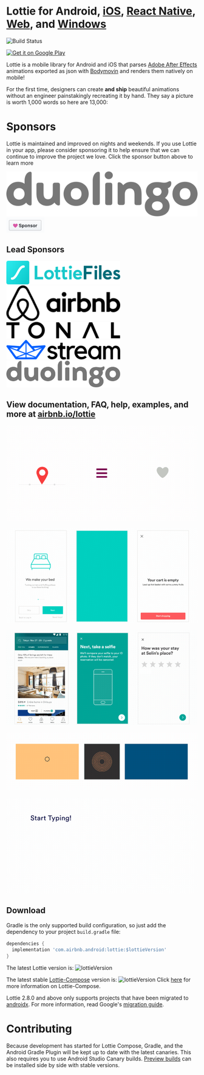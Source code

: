 # Lottie for Android, [iOS](https://github.com/airbnb/lottie-ios), [React Native](https://github.com/airbnb/lottie-react-native), [Web](https://github.com/airbnb/lottie-web), and [Windows](https://aka.ms/lottie)
![Build Status](https://github.com/airbnb/lottie-android/workflows/Verify/badge.svg)


<a href='https://play.google.com/store/apps/details?id=com.airbnb.lottie'><img alt='Get it on Google Play' src='https://play.google.com/intl/en_us/badges/images/generic/en_badge_web_generic.png' height="50px"/></a>

Lottie is a mobile library for Android and iOS that parses [Adobe After Effects](http://www.adobe.com/products/aftereffects.html) animations exported as json with [Bodymovin](https://github.com/airbnb/lottie-web) and renders them natively on mobile!

For the first time, designers can create **and ship** beautiful animations without an engineer painstakingly recreating it by hand. They say a picture is worth 1,000 words so here are 13,000:

# Sponsors
Lottie is maintained and improved on nights and weekends. If you use Lottie in your app, please consider sponsoring it to help ensure that we can continue to improve the project we love.
Click the sponsor button above to learn more

[![Duolingo](images/duolingo.svg ':size=300')](https://www.duolingo.com/)
<img src="gifs/Sponsor.png" alt="Sponsor Button" width="100"/>

## Lead Sponsors
<a href="https://www.lottiefiles.com/"><img src="images/lottiefiles.svg" alt="Lottiefiles" width="300" /></a>
<a href="https://www.airbnb.com/"><img src="images/airbnb.svg" alt="Airbnb" width="300" /></a>
<a href="https://www.tonal.com/"><img src="images/tonal.svg" alt="Tonal" width="300" /></a>
<a href="https://getstream.io/chat/sdk/android/?utm_source=lottie&utm_medium=sponsorship&utm_content=developer"><img src="images/stream.png" alt="Stream" width="300" /></a>
<a href="https://www.duolingo.com/"><img src="images/duolingo.svg" alt="Tonal" width="300" /></a>

## View documentation, FAQ, help, examples, and more at [airbnb.io/lottie](http://airbnb.io/lottie/)



![Example1](gifs/Example1.gif)


![Example2](gifs/Example2.gif)


![Example3](gifs/Example3.gif)


![Community](gifs/Community%202_3.gif)


![Example4](gifs/Example4.gif)


## Download

Gradle is the only supported build configuration, so just add the dependency to your project `build.gradle` file:

```groovy
dependencies {
  implementation 'com.airbnb.android:lottie:$lottieVersion'
}
```
The latest Lottie version is:
![lottieVersion](https://maven-badges.herokuapp.com/maven-central/com.airbnb.android/lottie/badge.svg)

The latest stable [Lottie-Compose](http://airbnb.io/lottie/#/android-compose) version is:
![lottieVersion](https://maven-badges.herokuapp.com/maven-central/com.airbnb.android/lottie-compose/badge.svg)
Click [here](http://airbnb.io/lottie/#/android-compose) for more information on Lottie-Compose.

Lottie 2.8.0 and above only supports projects that have been migrated to [androidx](https://developer.android.com/jetpack/androidx/). For more information, read Google's [migration guide](https://developer.android.com/jetpack/androidx/migrate).

# Contributing

Because development has started for Lottie Compose, Gradle, and the Android Gradle Plugin will be kept up to date with the latest canaries. This also requires  you to use Android Studio Canary builds. [Preview builds](https://developer.android.com/studio/preview) can be installed side by side with stable versions.
